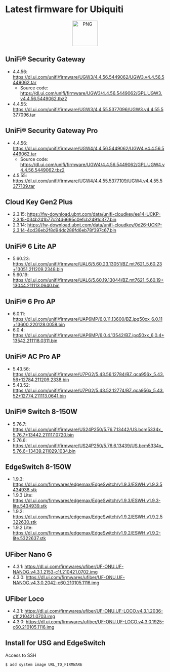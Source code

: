 # Latest firmware for Ubiquiti

<p align="center">
        <img src="https://www.telelago.com/wp-content/uploads/2019/06/ubiquiti-networks-logo.png" alt="PNG" height="80px" />
</p>

## UniFi® Security Gateway
* 4.4.56: https://dl.ui.com/unifi/firmware/UGW3/4.4.56.5449062/UGW3.v4.4.56.5449062.tar
  - Source code: https://dl.ui.com/unifi/firmware/UGW3/4.4.56.5449062/GPL.UGW3.v4.4.56.5449062.tbz2
* 4.4.55: https://dl.ui.com/unifi/firmware/UGW3/4.4.55.5377096/UGW3.v4.4.55.5377096.tar

## UniFi® Security Gateway Pro
* 4.4.56: https://dl.ui.com/unifi/firmware/UGW4/4.4.56.5449062/UGW4.v4.4.56.5449062.tar
  - Source code: https://dl.ui.com/unifi/firmware/UGW4/4.4.56.5449062/GPL.UGW4.v4.4.56.5449062.tbz2
* 4.5.55: https://dl.ui.com/unifi/firmware/UGW4/4.4.55.5377109/UGW4.v4.4.55.5377109.tar

## Cloud Key Gen2 Plus
* 2.3.15: https://fw-download.ubnt.com/data/unifi-cloudkey/ee14-UCKP-2.3.15-034b241b77c24d6695c0efcb2491c377.bin
* 2.3.14: https://fw-download.ubnt.com/data/unifi-cloudkey/0d26-UCKP-2.3.14-4cd36eb2f8d94dc288fd6eb78f397c67.bin

## UniFi® 6 Lite AP
* 5.60.23: https://dl.ui.com/unifi/firmware/UAL6/5.60.23.13051/BZ.mt7621_5.60.23+13051.211209.2348.bin
* 5.60.19: https://dl.ui.com/unifi/firmware/UAL6/5.60.19.13044/BZ.mt7621_5.60.19+13044.211113.0640.bin

## UniFi® 6 Pro AP
* 6.0.11: https://dl.ui.com/unifi/firmware/UAP6MP/6.0.11.13600/BZ.ipq50xx_6.0.11+13600.220128.0058.bin
* 6.0.4: https://dl.ui.com/unifi/firmware/UAP6MP/6.0.4.13542/BZ.ipq50xx_6.0.4+13542.211118.0311.bin

## UniFi® AC Pro AP
* 5.43.56: https://dl.ui.com/unifi/firmware/U7PG2/5.43.56.12784/BZ.qca956x_5.43.56+12784.211209.2338.bin
* 5.43.52: https://dl.ui.com/unifi/firmware/U7PG2/5.43.52.12774/BZ.qca956x_5.43.52+12774.211113.0641.bin

## UniFi® Switch 8-150W
* 5.76.7: https://dl.ui.com/unifi/firmware/US24P250/5.76.7.13442/US.bcm5334x_5.76.7+13442.211117.0720.bin
* 5.76.6: https://dl.ui.com/unifi/firmware/US24P250/5.76.6.13439/US.bcm5334x_5.76.6+13439.211029.1034.bin

## EdgeSwitch 8-150W
* 1.9.3: https://dl.ui.com/firmwares/edgemax/EdgeSwitch/v1.9.3/ESWH.v1.9.3.5434938.stk
* 1.9.3 Lite: https://dl.ui.com/firmwares/edgemax/EdgeSwitch/v1.9.3/ESWH.v1.9.3-lite.5434939.stk
* 1.9.2: https://dl.ui.com/firmwares/edgemax/EdgeSwitch/v1.9.2/ESWH.v1.9.2.5322630.stk
* 1.9.2 Lite: https://dl.ui.com/firmwares/edgemax/EdgeSwitch/v1.9.2/ESWH.v1.9.2-lite.5322637.stk

## UFiber Nano G
* 4.3.1: https://dl.ui.com/firmwares/ufiber/UF-ONU.UF-NANOG.v4.3.1.2153-c1f.210421.0702.img
* 4.3.0: https://dl.ui.com/firmwares/ufiber/UF-ONU.UF-NANOG.v4.3.0.2042-c60.210105.1116.img

## UFiber Loco
* 4.3.1: https://dl.ui.com/firmwares/ufiber/UF-ONU.UF-LOCO.v4.3.1.2036-c1f.210421.0703.img
* 4.3.0: https://dl.ui.com/firmwares/ufiber/UF-ONU.UF-LOCO.v4.3.0.1925-c60.210105.1116.img


## Install for USG and EdgeSwitch
Access to SSH 
```
$ add system image URL_TO_FIRMWARE
```

